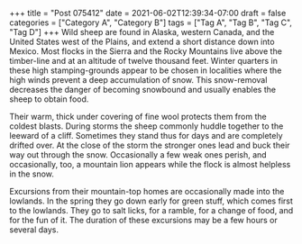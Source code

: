 +++
title = "Post 075412"
date = 2021-06-02T12:39:34-07:00
draft = false
categories = ["Category A", "Category B"]
tags = ["Tag A", "Tag B", "Tag C", "Tag D"]
+++
Wild sheep are found in Alaska, western Canada, and the United States west of the Plains, and extend a short distance down into Mexico. Most flocks in the Sierra and the Rocky Mountains live above the timber-line and at an altitude of twelve thousand feet. Winter quarters in these high stamping-grounds appear to be chosen in localities where the high winds prevent a deep accumulation of snow. This snow-removal decreases the danger of becoming snowbound and usually enables the sheep to obtain food.

Their warm, thick under covering of fine wool protects them from the coldest blasts. During storms the sheep commonly huddle together to the leeward of a cliff. Sometimes they stand thus for days and are completely drifted over. At the close of the storm the stronger ones lead and buck their way out through the snow. Occasionally a few weak ones perish, and occasionally, too, a mountain lion appears while the flock is almost helpless in the snow.

Excursions from their mountain-top homes are occasionally made into the lowlands. In the spring they go down early for green stuff, which comes first to the lowlands. They go to salt licks, for a ramble, for a change of food, and for the fun of it. The duration of these excursions may be a few hours or several days.
